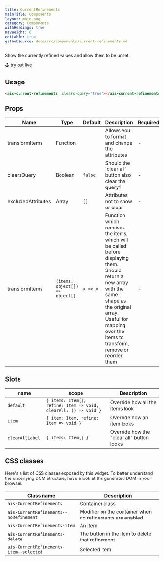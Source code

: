 ```yaml
---
title: CurrentRefinements
mainTitle: Components
layout: main.pug
category: Components
withHeadings: true
navWeight: 6
editable: true
githubSource: docs/src/components/current-refinements.md
---
```


Show the currently refined values and allow them to be unset.

<a class="btn btn-static-theme" href="stories/?selectedKind=CurrentRefinements">🕹 try out live</a>

## Usage

```html
<ais-current-refinements :clears-query="true"></ais-current-refinements>
```

## Props

Name | Type | Default | Description | Required
---|---|---|---|---
transformItems | Function | | Allows you to format and change the attributes | -
clearsQuery | Boolean | `false` | Should the 'clear all' button also clear the query? | -
excludedAttributes | Array | `[]` | Attributes not to show or clear | -
transformItems | `(items: object[]) => object[]` | `x => x` | Function which receives the items, which will be called before displaying them. Should return a new array with the same shape as the original array. Useful for mapping over the items to transform, remove or reorder them | -

## Slots

name | scope | Description
---|---|---
`default` | `{ items: Item[], refine: Item => void, clearAll: () => void }` | Override how all the items look
`item` | `{ item: Item, refine: Item => void }` | Override how an item looks
`clearAllLabel` | `{ items: Item[] }` | Override how the "clear all" button looks

## CSS classes

Here's a list of CSS classes exposed by this widget. To better understand the underlying
DOM structure, have a look at the generated DOM in your browser.

Class name | Description
---|---
`ais-CurrentRefinements` | Container class
`ais-CurrentRefinements--noRefinement` | Modifier on the container when no refinements are enabled.
`ais-CurrentRefinements-item` | An item
`ais-CurrentRefinements-delete` | The button in the item to delete that refinement
`ais-CurrentRefinements-item--selected` | Selected item
